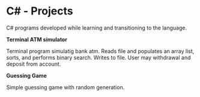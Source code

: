 # C# - Projects
C# programs developed while learning and transitioning to the language.

**Terminal ATM simulator**

Terminal program simulatig bank atm.
Reads file and populates an array list, sorts, and performs
binary search. Writes to file. User may withdrawal and 
deposit from account.

**Guessing Game**

Simple guessing game with random generation.
